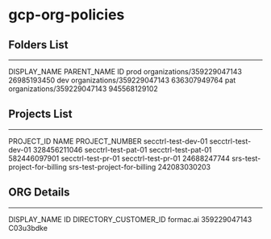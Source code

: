 # gcp-org-policies
## Folders List
-----------------------
DISPLAY_NAME  PARENT_NAME                           ID
prod          organizations/359229047143   26985193450
dev           organizations/359229047143  636307949764
pat           organizations/359229047143  945568129102

## Projects List
------------------------
PROJECT_ID                    NAME                          PROJECT_NUMBER
secctrl-test-dev-01           secctrl-test-dev-01           328456211046
secctrl-test-pat-01           secctrl-test-pat-01           582446097901
secctrl-test-pr-01            secctrl-test-pr-01            24688247744
srs-test-project-for-billing  srs-test-project-for-billing  242083030203

## ORG Details
--------------------------
DISPLAY_NAME            ID  DIRECTORY_CUSTOMER_ID
formac.ai     359229047143              C03u3bdke